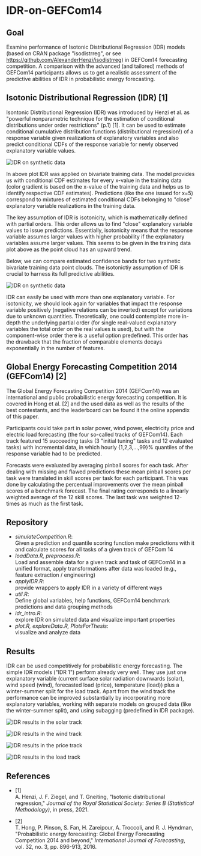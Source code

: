 # IDR-on-GEFCom14

## Goal
Examine performance of Isotonic Distributional Regression (IDR) models (based on CRAN package "isodistrreg", or see https://github.com/AlexanderHenzi/isodistrreg) in GEFCom14 forecasting competition.
A comparison with the advanced (and tailored) methods of GEFCom14 participants allows us to get a realistic assessment of the predictive abilities of IDR in probabilistic energy forecasting.

## Isotonic Distributional Regression (IDR) [1]

Isontonic Distributional Regression (IDR) was introduced by Henzi et al. as "powerful nonparametric
technique for the estimation of conditional distributions under order restrictions"
(p.1) [1]. It can be used to estimate conditional cumulative distribution functions (distributional regression!)
of a response variable given realizations of explanatory variables and also predict
conditional CDFs of the response variable for newly observed explanatory variable
values.

![IDR on synthetic data](./ReadmeImages/IDR_simple.png)

In above plot IDR was applied on bivariate training data. The model provides us
with conditional CDF estimates for every x-value in the training data 
(color gradient is based on the x-value of the training data and helps us to identify
respective CDF estimates). Predictions (like the one issued for x=5) correspond
to mixtures of estimated conditional CDFs belonging to "close" explanatory variable
realizations in the training data.

The key assumption of IDR is isotonicity, which is  mathematically defined with 
partial orders. This order allows us to find "close" explanatory variable values
to issue predictions. Essentially, isotonicity means that the response variable 
assumes larger values with  higher probability if the explanatory variables assume 
larger values. This seems to be given in the training data plot above as the point
cloud has an upward trend.

Below, we can compare estimated confidence bands for two synthetic
bivariate training data point clouds. The isotonictiy assumption of IDR is
crucial to harness its full predictive abilities.

![IDR on synthetic data](./ReadmeImages/IDR_isotonicity.png)

IDR can easily be used with more than one explanatory variable. For isotonicity,
we should look again for variables that impact the response variable positively
(negative relations can be inverted) except for variations due to unknown
quantities. Theoretically, one could contemplate more in-depth the underlying 
partial order (for single real-valued explanatory variables the total order on
the real values is used), but with the component-wise order there is a useful 
option predefined. This order has the drawback that the fraction of comparable
elements decays exponentially in the number of features.

## Global Energy Forecasting Competition 2014 (GEFCom14) [2]

The Global Energy Forecasting Competition 2014 (GEFCom14) was an international
and public probabilistic energy forecasting competition. It is covered in Hong
et al. [2] and the used data as well as the results of the best contestants, and
the leaderboard can be found it the online appendix of this paper.

Participants could take part in solar power, wind power, electricity price and
electric load forecasting (the four so-called tracks of GEFCom14). Each track
featured 15 succeeding tasks (3 "initial tuning" tasks and 12 evaluated tasks)
with incremental data, in which hourly {1,2,3,...,99}% quantiles of the response 
variable had to be predicted.

Forecasts were evaluated by averaging pinball scores for each task. After 
dealing with missing and flawed predictions these mean pinball scores per task 
were translated in skill scores per task for each participant. This was done by
calculating the percentual improvements over the mean pinball scores of a 
benchmark forecast. The final rating corresponds to a linearly weighted average
of the 12 skill scores. The last task was weighted 12-times as much as the first
task.

## Repository
- *simulateCompetition.R*:<br/> Given a prediction and quantile scoring function make predictions with it and calculate scores for all tasks of a given track of GEFCom 14
- *loadData.R, preprocess.R*:<br/> Load and assemble data for a given track and task of GEFCom14 in a unified format, apply transformations after data was loaded (e.g., feature extraction / engineering)
- *applyIDR.R*:<br/> provide wrappers to apply IDR in a variety of different ways
- *util.R*:<br/> Define global variables, help functions, GEFCom14 benchmark predictions and data grouping methods
- *idr_intro.R*:<br/> explore IDR on simulated data and visualize important properties
- *plot.R, exploreData.R, PlotsForThesis*:<br/> visualize and analyze data

## Results

IDR can be used competitively for probabilistic energy forecasting. The simple
IDR models ("IDR 1") perform already very well. They use just one explanatory
variable (current surface solar radiation downwards (solar), wind speed (wind),
forecasted load (price), temperature (load)) plus a winter-summer split for the
load track. Apart from the wind track the performance can be improved substantially
by incorporating more explanatory variables, working with separate models on 
grouped data (like the winter-summer split), and using subagging (predefined in IDR package).

![IDR results in the solar track](./ReadmeImages/SolarScores.png)

![IDR results in the wind track](./ReadmeImages/WindScores.png)

![IDR results in the price track](./ReadmeImages/PriceScores.png)

![IDR results in the load track](./ReadmeImages/LoadScores.png)


## References

 - [1] <br/> A. Henzi, J. F. Ziegel, and T. Gneiting, "Isotonic distributional regression," *Journal of the Royal Statistical Society: Series B (Statistical Methodology)*, in press, 2021.

 - [2] <br/> T. Hong, P. Pinson, S. Fan, H. Zareipour, A. Troccoli, and R. J. Hyndman, "Probabilistic energy forecasting: Global Energy Forecasting Competition 2014 and beyond," *International Journal of Forecasting*, vol. 32, no. 3, pp. 896-913, 2016.
